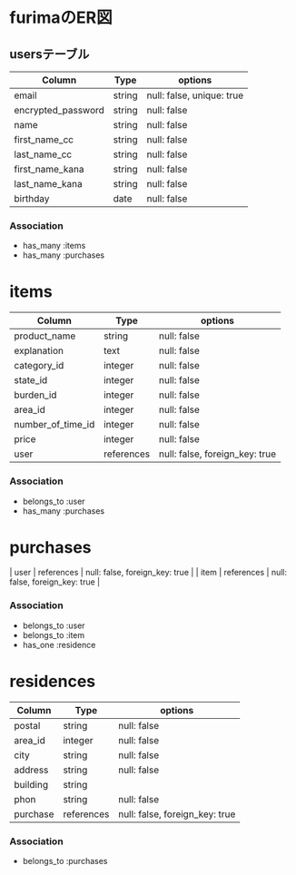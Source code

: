 # furimaのER図

## usersテーブル

| Column              | Type   | options                   |
| ------------------- | ------ | ------------------------- |
| email               | string | null: false, unique: true |
| encrypted_password  | string | null: false               |
| name                | string | null: false               |
| first_name_cc       | string | null: false               |
| last_name_cc        | string | null: false               |
| first_name_kana     | string | null: false               |
| last_name_kana      | string | null: false               |
| birthday            | date   | null: false               |

### Association

- has_many :items
- has_many :purchases

# items

| Column            | Type       | options                        |
| ----------------- | ---------- | ------------------------------ |
| product_name      | string     | null: false                    |
| explanation       | text       | null: false                    |
| category_id       | integer    | null: false                    |
| state_id          | integer    | null: false                    |
| burden_id         | integer    | null: false                    |
| area_id           | integer    | null: false                    |
| number_of_time_id | integer    | null: false                    |
| price             | integer    | null: false                    |
| user              | references | null: false, foreign_key: true |

### Association

- belongs_to :user
- has_many :purchases

# purchases

| user  | references | null: false, foreign_key: true |
| item  | references | null: false, foreign_key: true |

### Association

- belongs_to :user
- belongs_to :item
- has_one :residence

# residences

| Column     | Type       | options                        |
| -----------| ---------- | ------------------------------ |
| postal     | string     | null: false                    |
| area_id    | integer    | null: false                    |
| city       | string     | null: false                    |
| address    | string     | null: false                    |
| building   | string     |                                |
| phon       | string     | null: false                    |
| purchase   | references | null: false, foreign_key: true |


### Association

- belongs_to :purchases
